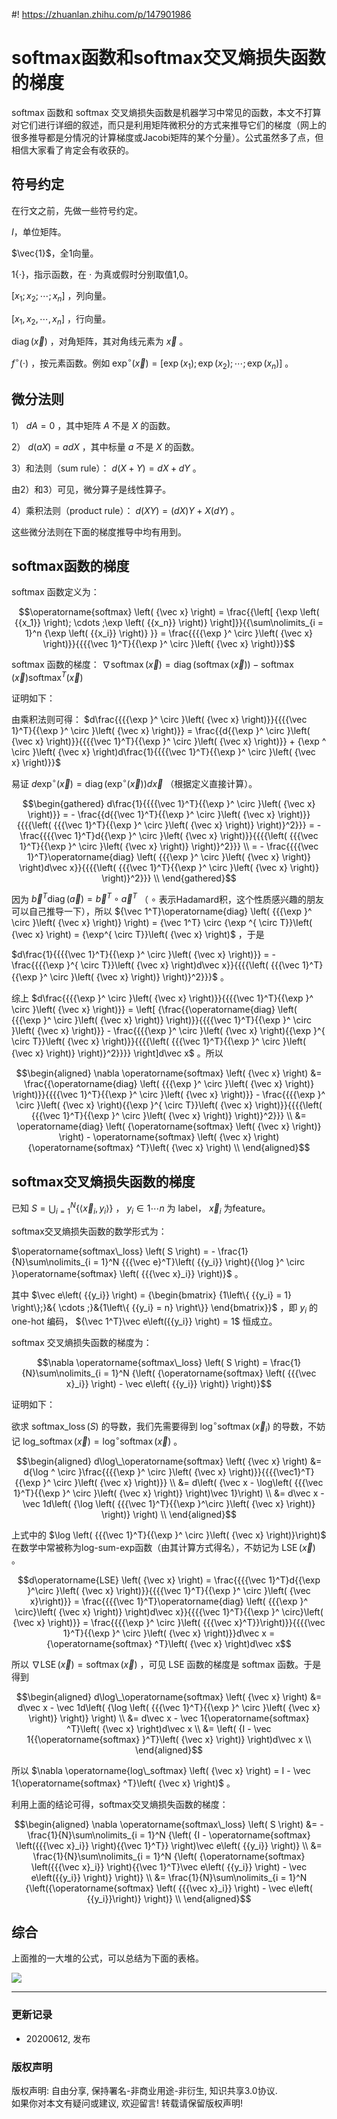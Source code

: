 #! https://zhuanlan.zhihu.com/p/147901986

# softmax函数和softmax交叉熵损失函数的梯度
softmax 函数和 softmax 交叉熵损失函数是机器学习中常见的函数，本文不打算对它们进行详细的叙述，而只是利用矩阵微积分的方式来推导它们的梯度（网上的很多推导都是分情况的计算梯度或Jacobi矩阵的某个分量）。公式虽然多了点，但相信大家看了肯定会有收获的。

##  **符号约定**

在行文之前，先做一些符号约定。

$I$，单位矩阵。

$\vec{1}$，全1向量。

$1\{{\cdot}\}$，指示函数，在  $\cdot$  为真或假时分别取值1,0。

$\left[ {{x_1};{x_2}; \cdots ;{x_n}} \right]$  ，列向量。

$\left[ {{x_1},{x_2}, \cdots ,{x_n}} \right]$  ，行向量。

$\operatorname{diag} \left( {\vec x} \right)$  ，对角矩阵，其对角线元素为  $\vec{x}$  。

${f^ \circ }\left( \cdot \right)$  ，按元素函数。例如  ${\exp ^ \circ }\left( {\vec x} \right) = \left[ {\exp \left( {{x_1}} \right);\exp \left( {{x_2}} \right); \cdots ;\exp \left( {{x_n}} \right)} \right]$  。

##  **微分法则**

1）  $dA = 0$  ，其中矩阵  $A$  不是  $X$  的函数。

2）  $d\left( {aX} \right) = adX$  ，其中标量  $a$  不是  $X$  的函数。

3）和法则（sum rule）：  $d\left( {X + Y} \right) = dX + dY$  。

由2）和3）可见，微分算子是线性算子。

4）乘积法则（product rule）：  $d\left( {XY} \right) = \left( {dX} \right)Y + X\left( {dY} \right)$  。

这些微分法则在下面的梯度推导中均有用到。

##  **softmax函数的梯度**

softmax 函数定义为：

$$\operatorname{softmax} \left( {\vec x} \right) = \frac{{\left[ {\exp \left(
{{x_1}} \right); \cdots ;\exp \left( {{x_n}} \right)}
\right]}}{{\sum\nolimits_{i = 1}^n {\exp \left( {{x_i}} \right)} }} =
\frac{{{{\exp }^ \circ }\left( {\vec x} \right)}}{{{{\vec 1}^T}{{\exp }^ \circ
}\left( {\vec x} \right)}}$$

softmax 函数的梯度：  $\nabla \operatorname{softmax} \left( {\vec x} \right) =
\operatorname{diag} \left( {\operatorname{softmax} \left( {\vec x} \right)}
\right) - \operatorname{softmax} \left( {\vec x}
\right){\operatorname{softmax} ^T}\left( {\vec x} \right)$

证明如下：

由乘积法则可得：  $d\frac{{{{\exp }^ \circ }\left( {\vec x} \right)}}{{{{\vec
1}^T}{{\exp }^ \circ }\left( {\vec x} \right)}} = \frac{{d{{\exp }^ \circ
}\left( {\vec x} \right)}}{{{{\vec 1}^T}{{\exp }^ \circ }\left( {\vec x}
\right)}} + {\exp ^ \circ }\left( {\vec x} \right)d\frac{1}{{{{\vec
1}^T}{{\exp }^ \circ }\left( {\vec x} \right)}}$

易证  $d{\exp ^ \circ }\left( {\vec x} \right) = \operatorname{diag} \left({{{\exp }^ \circ }\left( {\vec x} \right)} \right)d\vec x$  （根据定义直接计算）。

$$\begin{gathered} d\frac{1}{{{{\vec 1}^T}{{\exp }^ \circ }\left( {\vec x}
\right)}} = - \frac{{d{{\vec 1}^T}{{\exp }^ \circ }\left( {\vec x}
\right)}}{{{{\left( {{{\vec 1}^T}{{\exp }^ \circ }\left( {\vec x} \right)}
\right)}^2}}} = - \frac{{{{\vec 1}^T}d{{\exp }^ \circ }\left( {\vec x}
\right)}}{{{{\left( {{{\vec 1}^T}{{\exp }^ \circ }\left( {\vec x} \right)}
\right)}^2}}} \\ = - \frac{{{{\vec 1}^T}\operatorname{diag} \left( {{{\exp }^
\circ }\left( {\vec x} \right)} \right)d\vec x}}{{{{\left( {{{\vec 1}^T}{{\exp
}^ \circ }\left( {\vec x} \right)} \right)}^2}}} \\ 
\end{gathered}$$

因为  ${\vec b^T}\operatorname{diag} \left( {\vec a} \right) = {\vec b^T} \circ {\vec a^T}$  （  $\circ$  表示Hadamard积，这个性质感兴趣的朋友可以自己推导一下），所以  ${\vec 1^T}\operatorname{diag} \left( {{{\exp }^ \circ }\left( {\vec x} \right)} \right) = {\vec 1^T} \circ {\exp ^{ \circ T}}\left( {\vec x} \right) = {\exp^{ \circ T}}\left( {\vec x} \right)$  ，于是

$d\frac{1}{{{{\vec 1}^T}{{\exp }^ \circ }\left( {\vec x} \right)}} = -
\frac{{{{\exp }^{ \circ T}}\left( {\vec x} \right)d\vec x}}{{{{\left( {{{\vec
1}^T}{{\exp }^ \circ }\left( {\vec x} \right)} \right)}^2}}}$  。

综上  $d\frac{{{{\exp }^ \circ }\left( {\vec x} \right)}}{{{{\vec 1}^T}{{\exp }^
\circ }\left( {\vec x} \right)}} = \left[ {\frac{{\operatorname{diag} \left(
{{{\exp }^ \circ }\left( {\vec x} \right)} \right)}}{{{{\vec 1}^T}{{\exp }^
\circ }\left( {\vec x} \right)}} - \frac{{{{\exp }^ \circ }\left( {\vec x}
\right){{\exp }^{ \circ T}}\left( {\vec x} \right)}}{{{{\left( {{{\vec
1}^T}{{\exp }^ \circ }\left( {\vec x} \right)} \right)}^2}}}} \right]d\vec x$
。所以

$$\begin{aligned} 
\nabla \operatorname{softmax} \left( {\vec x} \right) &=
\frac{{\operatorname{diag} \left( {{{\exp }^ \circ }\left( {\vec x} \right)}
\right)}}{{{{\vec 1}^T}{{\exp }^ \circ }\left( {\vec x} \right)}} -
\frac{{{{\exp }^ \circ }\left( {\vec x} \right){{\exp }^{ \circ T}}\left(
{\vec x} \right)}}{{{{\left( {{{\vec 1}^T}{{\exp }^ \circ }\left( {\vec x}
\right)} \right)}^2}}} \\ &= \operatorname{diag} \left(
{\operatorname{softmax} \left( {\vec x} \right)} \right) -
\operatorname{softmax} \left( {\vec x} \right){\operatorname{softmax}
^T}\left( {\vec x} \right) \\ 
\end{aligned}$$

## softmax交叉熵损失函数的梯度

已知  $S = \bigcup\nolimits_{i = 1}^N {\left\{ {\left\langle {{{\vec x}_i},{y_i}} \right\rangle } \right\}}$  ，  ${y_i} \in 1 \cdots n$  为 label， ${\vec x_i}$  为feature。

softmax交叉熵损失函数的数学形式为：

$\operatorname{softmax\_loss} \left( S \right) = -
\frac{1}{N}\sum\nolimits_{i = 1}^N {{{\vec e}^T}\left( {{y_i}} \right){{\log
}^ \circ }\operatorname{softmax} \left( {{{\vec x}_i}} \right)}$  。

其中  $\vec e\left( {{y_i}} \right) = {\begin{bmatrix} {1\left\{ {{y_i} = 1} \right\};}&{ \cdots ;}&{1\left\{ {{y_i} = n} \right\}} \end{bmatrix}}$  ，即  ${y_i}$  的 one-hot 编码，  ${\vec 1^T}\vec e\left({{y_i}} \right) = 1$  恒成立。

softmax 交叉熵损失函数的梯度为：

$$\nabla \operatorname{softmax\_loss} \left( S \right) =
\frac{1}{N}\sum\nolimits_{i = 1}^N {\left( {\operatorname{softmax} \left(
{{{\vec x}_i}} \right) - \vec e\left( {{y_i}} \right)} \right)}$$

证明如下：

欲求  $\operatorname{softmax\_loss} \left( S \right)$  的导数，我们先需要得到  ${\log ^\circ }\operatorname{softmax} \left( {{{\vec x}_i}} \right)$  的导数，不妨记 $\operatorname{log\_softmax} \left( {\vec x} \right) = {\log ^ \circ }\operatorname{softmax} \left( {\vec x} \right)$  。

$$\begin{aligned} d\log\_\operatorname{softmax} \left( {\vec x} \right) 
&= d{\log ^ \circ }\frac{{{{\exp }^ \circ }\left( {\vec x} \right)}}{{{{\vec1}^T}{{\exp }^ \circ }\left( {\vec x} \right)}} \\ 
&= d\left( {\vec x - \log\left( {{{\vec 1}^T}{{\exp }^ \circ }\left( {\vec x} \right)} \right)\vec 1}\right) \\ 
&= d\vec x - \vec 1d\left( {\log \left( {{{\vec 1}^T}{{\exp }^\circ }\left( {\vec x} \right)} \right)} \right) \\ 
\end{aligned}$$

上式中的  $\log \left( {{{\vec 1}^T}{{\exp }^ \circ }\left( {\vec x} \right)}\right)$  在数学中常被称为log-sum-exp函数（由其计算方式得名），不妨记为  $\operatorname{LSE} \left({\vec x} \right)$  。

$$d\operatorname{LSE} \left( {\vec x} \right) 
= \frac{{{{\vec 1}^T}d{{\exp }^\circ }\left( {\vec x} \right)}}{{{{\vec 1}^T}{{\exp }^ \circ }\left( {\vec x}\right)}} 
= \frac{{{{\vec 1}^T}\operatorname{diag} \left( {{{\exp }^ \circ}\left( {\vec x} \right)} \right)d\vec x}}{{{{\vec 1}^T}{{\exp }^ \circ}\left( {\vec x} \right)}} 
= \frac{{{{\exp }^ \circ }\left( {{{\vec x}^T}}\right)}}{{{{\vec 1}^T}{{\exp }^ \circ }\left( {\vec x} \right)}}d\vec x 
={\operatorname{softmax} ^T}\left( {\vec x} \right)d\vec x$$

所以  $\nabla \operatorname{LSE} \left( {\vec x} \right) = \operatorname{softmax} \left( {\vec x} \right)$ ，可见 LSE 函数的梯度是 softmax 函数。于是得到

$$\begin{aligned} d\log\_\operatorname{softmax} \left( {\vec x} \right) 
&= d\vec x - \vec 1d\left( {\log \left( {{{\vec 1}^T}{{\exp }^ \circ }\left( {\vec x} \right)} \right)} \right) \\ 
&= d\vec x - \vec 1{\operatorname{softmax} ^T}\left( {\vec x} \right)d\vec x \\ 
&= \left( {I - \vec 1{{\operatorname{softmax} }^T}\left( {\vec x} \right)} \right)d\vec x \\
\end{aligned}$$

所以  $\nabla \operatorname{log\_softmax} \left( {\vec x} \right) = I - \vec 1{\operatorname{softmax} ^T}\left( {\vec x} \right)$  。

利用上面的结论可得，softmax交叉熵损失函数的梯度：

$$\begin{aligned} 
\nabla \operatorname{softmax\_loss} \left( S \right) 
&= -\frac{1}{N}\sum\nolimits_{i = 1}^N {\left( {I - \operatorname{softmax} \left({{{\vec x}_i}} \right){{\vec 1}^T}} \right)\vec e\left( {{y_i}} \right)} \\
&= \frac{1}{N}\sum\nolimits_{i = 1}^N {\left( {\operatorname{softmax} \left({{{\vec x}_i}} \right){{\vec 1}^T}\vec e\left( {{y_i}} \right) - \vec e\left({{y_i}} \right)} \right)} \\ 
&= \frac{1}{N}\sum\nolimits_{i = 1}^N {\left({\operatorname{softmax} \left( {{{\vec x}_i}} \right) - \vec e\left( {{y_i}}\right)} \right)} \\ 
\end{aligned}$$

##  综合

上面推的一大堆的公式，可以总结为下面的表格。

![](https://pic1.zhimg.com/v2-6fba470f63fa42d570857c64ba0b234c_b.jpg)

***

### **更新记录**
- 20200612, 发布
  
### **版权声明**
版权声明: 自由分享, 保持署名-非商业用途-非衍生, 知识共享3.0协议.  
如果你对本文有疑问或建议, 欢迎留言! 转载请保留版权声明!

